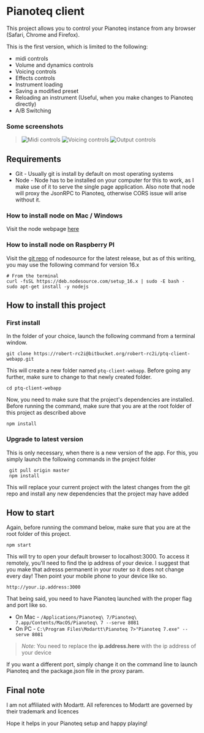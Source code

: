 # Pianoteq client

This project allows you to control your Pianoteq instance from any browser (Safari, Chrome and Firefox).

This is the first version, which is limited to the following:

*  midi controls
*  Volume and dynamics controls
*  Voicing controls
*  Effects controls
*  Instrument loading
*  Saving a modified preset
*  Reloading an instrument (Useful, when you make changes to Pianoteq directly)
*  A/B Switching

### Some screenshots

> ![Midi controls](https://i.imgur.com/WnOljWL.jpg?1) ![Voicing controls](https://i.imgur.com/veORPFI.jpg?1)  ![Output controls](https://i.imgur.com/sWXriNI.jpg?1)


## Requirements

* Git - Usually git is install by default on most operating systems
* Node - Node has to be installed on your computer for this to work, as I make use of it to serve the single page application.  Also note that node will proxy the JsonRPC to Pianoteq, otherwise CORS issue will arise without it.

### How to install node on Mac / Windows
Visit the node webpage [here](https://nodejs.dev) 

### How to install node on Raspberry PI
Visit the [git repo](https://github.com/nodesource/distributions) of nodesource for the latest release, but as of this writing, you may use the following command for version 16.x

    # From the terminal
    curl -fsSL https://deb.nodesource.com/setup_16.x | sudo -E bash -
    sudo apt-get install -y nodejs

## How to install this project

### First install
In the folder of your choice, launch the following command from a terminal window.

    git clone https://robert-rc2i@bitbucket.org/robert-rc2i/ptq-client-webapp.git


This will create a new folder named `ptq-client-webapp`.  Before going any further, make sure to change to that newly created folder.

    cd ptq-client-webapp

Now, you need to make sure that the project's dependencies are installed. Before running the command, make sure that you are at the root folder of this project as described above

    npm install

### Upgrade to latest version
This is only necessary, when there is a new version of the app.  For this, you simply launch the following commands in the project folder

     git pull origin master
     npm install

This will replace your current project with the latest changes from the git repo and install any new dependencies that the project may have added

## How to start

Again, before running the command below, make sure that you are at the root folder of this project.

    npm start

This will try to open your default browser to localhost:3000.  To access it remotely, you'll need to find the ip address of your device.  I suggest that you make that adresss permanent in your router so it does not change every day!  Then point your mobile phone to your device like so.

    http://your.ip.address:3000

That being said, you need to have Pianoteq launched with the proper flag and port like so.

* On Mac - `/Applications/Pianoteq\ 7/Pianoteq\ 7.app/Contents/MacOS/Pianoteq\ 7 --serve 8081`
* On PC - `C:\Program Files\Modartt\Pianoteq 7>"Pianoteq 7.exe" --serve 8081`

> *Note:* You need to replace the **ip.address.here** with the ip address of your device

If you want a different port, simply change it on the command line to launch Pianoteq and the package.json file in the proxy param.

## Final note
I am not affiliated with Modartt.  All references to Modartt are governed by their trademark and licences

Hope it helps in your Pianoteq setup and happy playing!